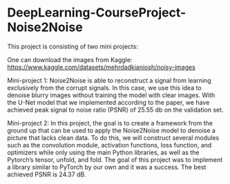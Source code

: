 # DeepLearning-CourseProject-Noise2Noise

This project is consisting of two mini projects:

One can download the images from Kaggle: https://www.kaggle.com/datasets/mehrdadkianiosh/noisy-images

Mini-project 1: Noise2Noise is able to reconstruct a signal from learning exclusively from the corrupt signals. In this case, we use this idea to denoise 
blurry images without training the model with clear images. With the U-Net model that we implemented according to the paper, we have achieved peak signal 
to noise ratio (PSNR) of 25.55 db on the validation set.

Mini-project 2: In this project, the goal is to create a framework from the ground up that can be used to apply the Noise2Noise model to denoise a 
picture that lacks clean data. To do this, we will construct several modules such as the convolution module, activation functions, loss function, 
and optimizers while only using the main Python libraries, as well as the Pytorch’s tensor, unfold, and fold. The goal of this project was to implement 
a library similar to PyTorch by our own and it was a success. The best achieved PSNR is 24.37 dB.
